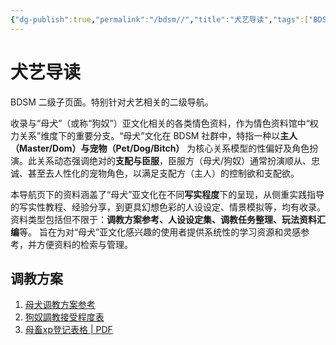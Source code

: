 ```yaml
---
{"dg-publish":true,"permalink":"/bdsm//","title":"犬艺导读","tags":["BDSM","犬艺","权力关系"]}
---
```



# 犬艺导读

BDSM 二级子页面。特别针对犬艺相关的二级导航。

收录与“母犬”（或称“狗奴”）亚文化相关的各类情色资料，作为情色资料馆中“权力关系”维度下的重要分支。“母犬”文化在 BDSM 社群中，特指一种以**主人（Master/Dom）与宠物（Pet/Dog/Bitch）** 为核心关系模型的性偏好及角色扮演。此关系动态强调绝对的**支配与臣服**，臣服方（母犬/狗奴）通常扮演顺从、忠诚、甚至去人性化的宠物角色，以满足支配方（主人）的控制欲和支配欲。

本导航页下的资料涵盖了“母犬”亚文化在不同**写实程度**下的呈现，从侧重实践指导的写实性教程、经验分享，到更具幻想色彩的人设设定、情景模拟等，均有收录。 资料类型包括但不限于：**调教方案参考、人设设定集、调教任务整理、玩法资料汇编**等。 旨在为对“母犬”亚文化感兴趣的使用者提供系统性的学习资源和灵感参考，并方便资料的检索与管理。

## 调教方案

1. [母犬调教方案参考](母犬调教方案参考.md)
2. [狗奴調教接受程度表](https://www.scribd.com/document/632116795/%E7%8B%97%E5%A5%B4%E8%AA%BF%E6%95%99%E6%8E%A5%E5%8F%97%E7%A8%8B%E5%BA%A6%E8%A1%A8)
3. [母畜xp登记表格 | PDF](https://www.scribd.com/document/727300310/%E6%AF%8D%E7%95%9Cxp%E7%99%BB%E8%AE%B0%E8%A1%A8%E6%A0%BC)